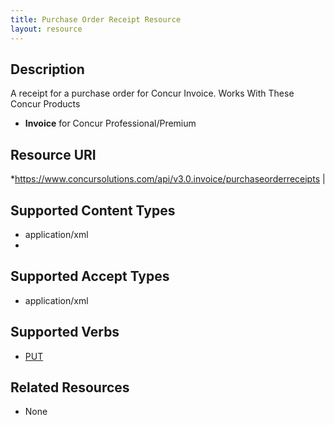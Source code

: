 ```yaml
---
title: Purchase Order Receipt Resource 
layout: resource
---
```






## Description
A receipt for a purchase order for Concur Invoice.
Works With These Concur Products

* **Invoice** for Concur Professional/Premium

## Resource URI
*https://www.concursolutions.com/api/v3.0.invoice/purchaseorderreceipts |

## Supported Content Types
* application/xml
*
## Supported Accept Types
* application/xml

## Supported Verbs
* [PUT][1]

## Related Resources 
* None

[1]: https://www.concursolutions.com/api/docs/index.html#!/PurchaseOrderReceipts
